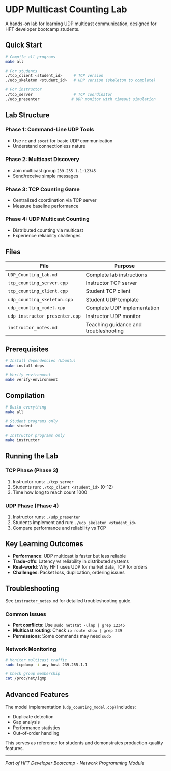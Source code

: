 # UDP Multicast Counting Lab

A hands-on lab for learning UDP multicast communication, designed for HFT developer bootcamp students.

## Quick Start

```bash
# Compile all programs
make all

# For students
./tcp_client <student_id>     # TCP version
./udp_skeleton <student_id>   # UDP version (skeleton to complete)

# For instructor
./tcp_server                  # TCP coordinator
./udp_presenter              # UDP monitor with timeout simulation
```

## Lab Structure

### Phase 1: Command-Line UDP Tools
- Use `nc` and `socat` for basic UDP communication
- Understand connectionless nature

### Phase 2: Multicast Discovery  
- Join multicast group `239.255.1.1:12345`
- Send/receive simple messages

### Phase 3: TCP Counting Game
- Centralized coordination via TCP server
- Measure baseline performance

### Phase 4: UDP Multicast Counting
- Distributed counting via multicast
- Experience reliability challenges

## Files

| File | Purpose |
|------|---------|
| `UDP_Counting_Lab.md` | Complete lab instructions |
| `tcp_counting_server.cpp` | Instructor TCP server |
| `tcp_counting_client.cpp` | Student TCP client |
| `udp_counting_skeleton.cpp` | Student UDP template |
| `udp_counting_model.cpp` | Complete UDP implementation |
| `udp_instructor_presenter.cpp` | Instructor UDP monitor |
| `instructor_notes.md` | Teaching guidance and troubleshooting |

## Prerequisites

```bash
# Install dependencies (Ubuntu)
make install-deps

# Verify environment
make verify-environment
```

## Compilation

```bash
# Build everything
make all

# Student programs only
make student

# Instructor programs only  
make instructor
```

## Running the Lab

### TCP Phase (Phase 3)
1. Instructor runs: `./tcp_server`
2. Students run: `./tcp_client <student_id>` (0-12)
3. Time how long to reach count 1000

### UDP Phase (Phase 4)  
1. Instructor runs: `./udp_presenter`
2. Students implement and run: `./udp_skeleton <student_id>`
3. Compare performance and reliability vs TCP

## Key Learning Outcomes

- **Performance**: UDP multicast is faster but less reliable
- **Trade-offs**: Latency vs reliability in distributed systems
- **Real-world**: Why HFT uses UDP for market data, TCP for orders
- **Challenges**: Packet loss, duplication, ordering issues

## Troubleshooting

See `instructor_notes.md` for detailed troubleshooting guide.

### Common Issues
- **Port conflicts**: Use `sudo netstat -ulnp | grep 12345`
- **Multicast routing**: Check `ip route show | grep 239`
- **Permissions**: Some commands may need `sudo`

### Network Monitoring
```bash
# Monitor multicast traffic
sudo tcpdump -i any host 239.255.1.1

# Check group membership
cat /proc/net/igmp
```

## Advanced Features

The model implementation (`udp_counting_model.cpp`) includes:
- Duplicate detection
- Gap analysis  
- Performance statistics
- Out-of-order handling

This serves as reference for students and demonstrates production-quality features.

---

*Part of HFT Developer Bootcamp - Network Programming Module*